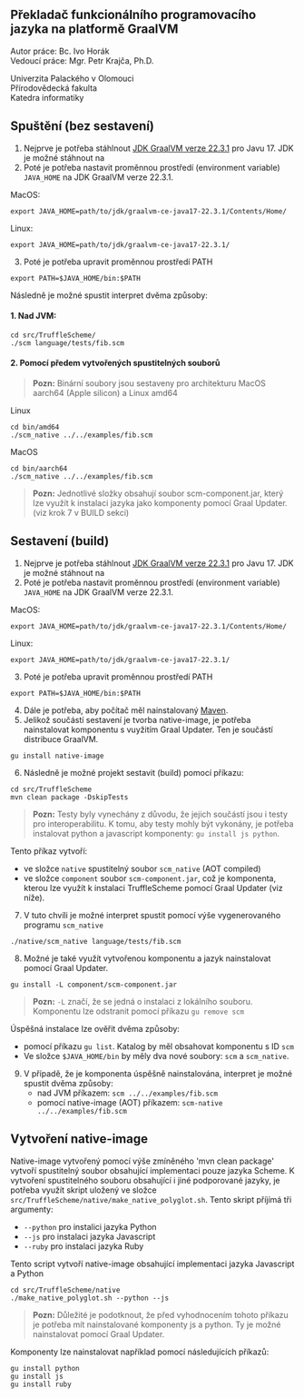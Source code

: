 ## Překladač funkcionálního programovacího jazyka na platformě GraalVM

Autor práce: Bc. Ivo Horák <br>
Vedoucí práce: Mgr. Petr Krajča, Ph.D.

Univerzita Palackého v Olomouci <br>
Přírodovědecká fakulta <br>
Katedra informatiky <br>


## Spuštění (bez sestavení)
1. Nejprve je potřeba stáhlnout [JDK GraalVM verze 22.3.1](https://github.com/graalvm/graalvm-ce-builds/releases/tag/vm-22.3.1) pro Javu 17. JDK je možné stáhnout na
2. Poté je potřeba nastavit proměnnou prostředí (environment variable) `JAVA_HOME` na JDK GraalVM verze 22.3.1. <br>

MacOS: 
```shell
export JAVA_HOME=path/to/jdk/graalvm-ce-java17-22.3.1/Contents/Home/
```

Linux: 
```shell
export JAVA_HOME=path/to/jdk/graalvm-ce-java17-22.3.1/
```
3. Poté je potřeba upravit proměnnou prostředí PATH

```shell
export PATH=$JAVA_HOME/bin:$PATH
```

Následně je možné spustit interpret dvěma způsoby: <br>

#### 1. Nad JVM:
```shell
cd src/TruffleScheme/
./scm language/tests/fib.scm
```

#### 2. Pomocí předem vytvořených spustitelných souborů
> **Pozn:** Binární soubory jsou sestaveny pro architekturu MacOS aarch64 (Apple silicon) a Linux amd64

Linux
```shell
cd bin/amd64
./scm_native ../../examples/fib.scm
```

MacOS
```shell
cd bin/aarch64
./scm_native ../../examples/fib.scm
```

> **Pozn:** Jednotlivé složky obsahují soubor scm-component.jar, který lze využít k instalaci jazyka jako komponenty
pomocí Graal Updater. (viz krok 7 v BUILD sekci)



## Sestavení (build)
1. Nejprve je potřeba stáhlnout [JDK GraalVM verze 22.3.1](https://github.com/graalvm/graalvm-ce-builds/releases/tag/vm-22.3.1) pro Javu 17. JDK je možné stáhnout na
2. Poté je potřeba nastavit proměnnou prostředí (environment variable) `JAVA_HOME` na JDK GraalVM verze 22.3.1. <br>

MacOS:
```shell
export JAVA_HOME=path/to/jdk/graalvm-ce-java17-22.3.1/Contents/Home/
```

Linux:
```shell
export JAVA_HOME=path/to/jdk/graalvm-ce-java17-22.3.1/
```
3. Poté je potřeba upravit proměnnou prostředí PATH

```shell
export PATH=$JAVA_HOME/bin:$PATH
```
4. Dále je potřeba, aby počítač měl nainstalovaný [Maven](https://maven.apache.org/download.cgi).
5. Jelikož součástí sestavení je tvorba native-image, je potřeba nainstalovat komponentu s vuyžitím Graal Updater. Ten je součástí distribuce GraalVM.
```shell
gu install native-image
```
6. Následně je možné projekt sestavit (build) pomocí příkazu:
```shell
cd src/TruffleScheme
mvn clean package -DskipTests
```
> **Pozn:** Testy byly vynechány z důvodu, že jejich součástí jsou i testy pro interoperabilitu. K tomu, aby testy mohly být vykonány, je potřeba instalovat python a javascript komponenty: `gu install js python`.

Tento příkaz vytvoří:
   - ve složce `native` spustitelný soubor `scm_native` (AOT compiled)
   - ve složce `component` soubor `scm-component.jar`, což je komponenta, kterou lze využít k instalaci TruffleScheme pomocí Graal Updater (viz níže).

7. V tuto chvíli je možné interpret spustit pomocí výše vygenerovaného programu `scm_native`
```shell
./native/scm_native language/tests/fib.scm
```
8. Možné je také využít vytvořenou komponentu a jazyk nainstalovat pomocí Graal Updater.
```shell
gu install -L component/scm-component.jar
```
> **Pozn:**  `-L` značí, že se jedná o instalaci z lokálního souboru. Komponentu lze odstranit pomocí příkazu ``gu remove scm``

Úspěšná instalace lze ověřit dvěma způsoby:
   - pomocí příkazu ``gu list``. Katalog by měl obsahovat komponentu s ID `scm`
   - Ve složce `$JAVA_HOME/bin` by měly dva nové soubory: `scm` a `scm_native`.
9. V případě, že je komponenta úspěšně nainstalována, interpret je možné spustit dvěma způsoby:
   - nad JVM příkazem: `scm ../../examples/fib.scm`
   - pomocí native-image (AOT) příkazem: `scm-native ../../examples/fib.scm`


##  Vytvoření native-image
Native-image vytvořený pomocí výše zmíněného 'mvn clean package' vytvoří spustitelný soubor obsahující implementaci pouze
jazyka Scheme. K vytvoření spustitelného souboru obsahující i jiné podporované jazyky, je potřeba využít skript uložený ve složce ``src/TruffleScheme/native/make_native_polyglot.sh``. Tento skript příjímá tři argumenty:
   - `--python` pro instalici jazyka Python
   - `--js` pro instalaci jazyka Javascript
   - `--ruby` pro instalaci jazyka Ruby

Tento script vytvoří native-image obsahující implementaci jazyka Javascript a Python
```shell
cd src/TruffleScheme/native
./make_native_polyglot.sh --python --js
```
> **Pozn:** Důležité je podotknout, že před vyhodnocením tohoto příkazu je potřeba mít nainstalované komponenty js a python. Ty je možné nainstalovat pomocí Graal Updater.

Komponenty lze nainstalovat například pomocí následujících příkazů:
```shell
gu install python
gu install js
gu install ruby
```




    